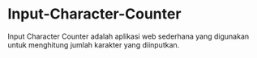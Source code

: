 # Input-Character-Counter
Input Character Counter adalah aplikasi web sederhana yang digunakan untuk menghitung jumlah karakter yang diinputkan.
